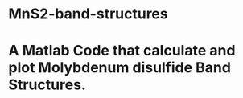 # MnS2-band-structures
# A Matlab Code that calculate and plot Molybdenum disulfide Band Structures. 
